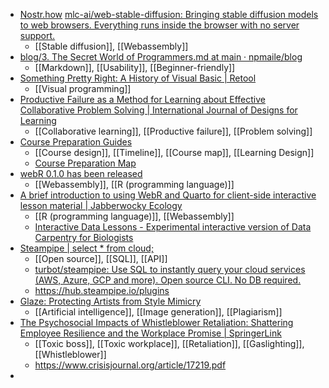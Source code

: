 - [Nostr.how](https://nostr.how/)
  [mlc-ai/web-stable-diffusion: Bringing stable diffusion models to web browsers. Everything runs inside the browser with no server support.](https://github.com/mlc-ai/web-stable-diffusion)
	- [[Stable diffusion]], [[Webassembly]]
- [blog/3. The Secret World of Programmers.md at main · npmaile/blog](https://github.com/npmaile/blog/blob/main/posts/3.%20The%20Secret%20World%20of%20Programmers.md)
	- [[Markdown]], [[Usability]], [[Beginner-friendly]]
- [Something Pretty Right: A History of Visual Basic | Retool](https://retool.com/visual-basic/)
	- [[Visual programming]]
- [Productive Failure as a Method for Learning about Effective Collaborative Problem Solving | International Journal of Designs for Learning](https://scholarworks.iu.edu/journals/index.php/ijdl/article/view/35221)
	- [[Collaborative learning]], [[Productive failure]], [[Problem solving]]
- [Course Preparation Guides](https://www.tc.columbia.edu/digitalfuturesinstitute/learning--technology/course-preparation-guides/)
	- [[Course design]], [[Timeline]], [[Course map]], [[Learning Design]]
	- [Course Preparation Map](https://docs.google.com/document/d/19M51mY9-7Dh35dT6tgmUsJuSTPIoVdbQ0pUezVvjb64/mobilebasic)
- [webR 0.1.0 has been released](https://www.tidyverse.org/blog/2023/03/webr-0-1-0/)
	- [[Webassembly]], [[R (programming language)]]
- [A brief introduction to using WebR and Quarto for client-side interactive lesson material | Jabberwocky Ecology](https://jabberwocky.weecology.org/2023/03/13/a-brief-introduction-to-using-webr-and-quarto-for-client-side-interactive-lesson-material/)
	- [[R (programming language)]], [[Webassembly]]
	- [Interactive Data Lessons - Experimental interactive version of Data Carpentry for Biologists](https://interactive-lessons.weecology.org/)
- [Steampipe | select * from cloud;](https://steampipe.io/)
	- [[Open source]], [[SQL]], [[API]]
	- [turbot/steampipe: Use SQL to instantly query your cloud services (AWS, Azure, GCP and more). Open source CLI. No DB required.](https://github.com/turbot/steampipe)
	- https://hub.steampipe.io/plugins
- [Glaze: Protecting Artists from Style Mimicry](https://glaze.cs.uchicago.edu/)
	- [[Artificial intelligence]], [[Image generation]], [[Plagiarism]]
- [The Psychosocial Impacts of Whistleblower Retaliation: Shattering Employee Resilience and the Workplace Promise | SpringerLink](https://link.springer.com/book/10.1007/978-3-031-19055-1)
	- [[Toxic boss]], [[Toxic workplace]], [[Retaliation]], [[Gaslighting]], [[Whistleblower]]
	- https://www.crisisjournal.org/article/17219.pdf
-